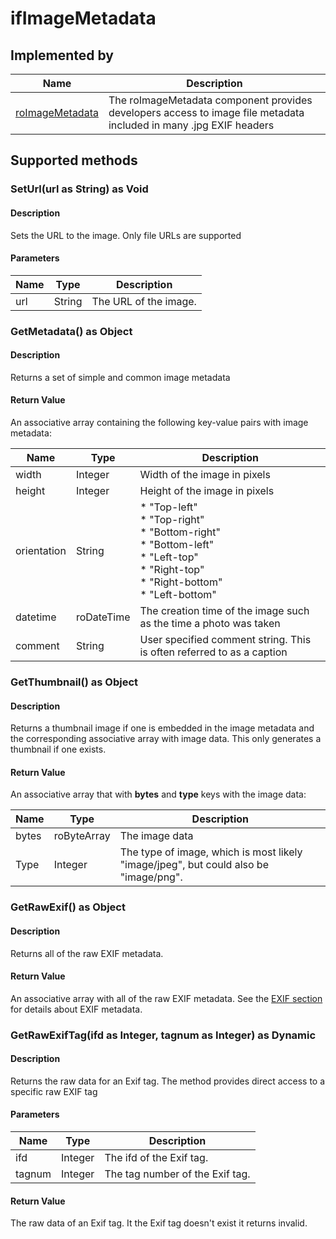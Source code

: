 ifImageMetadata
===============

Implemented by
--------------

| Name | Description |
| --- | --- |
| [roImageMetadata](/docs/references/brightscript/components/roimagemetadata.md "roImageMetadata") | The roImageMetadata component provides developers access to image file metadata included in many .jpg EXIF headers |

Supported methods
-----------------

### SetUrl(url as String) as Void

#### Description

Sets the URL to the image. Only file URLs are supported

#### Parameters

| Name | Type | Description |
| --- | --- | --- |
| url | String | The URL of the image. |

### GetMetadata() as Object

#### Description

Returns a set of simple and common image metadata

#### Return Value

An associative array containing the following key-value pairs with image metadata:

| Name | Type | Description |
| --- | --- | --- |
| width | Integer | Width of the image in pixels |
| height | Integer | Height of the image in pixels |
| orientation | String | *   "Top-left"<br>*   "Top-right"<br>*   "Bottom-right"<br>*   "Bottom-left"<br>*   "Left-top"<br>*   "Right-top"<br>*   "Right-bottom"<br>*   "Left-bottom" |
| datetime | roDateTime | The creation time of the image such as the time a photo was taken |
| comment | String | User specified comment string. This is often referred to as a caption |

### GetThumbnail() as Object

#### Description

Returns a thumbnail image if one is embedded in the image metadata and the corresponding associative array with image data. This only generates a thumbnail if one exists.

#### Return Value

An associative array that with **bytes** and **type** keys with the image data:

| Name | Type | Description |
| --- | --- | --- |
| bytes | roByteArray | The image data |
| Type | Integer | The type of image, which is most likely "image/jpeg", but could also be "image/png". |

### GetRawExif() as Object

#### Description

Returns all of the raw EXIF metadata.

#### Return Value

An associative array with all of the raw EXIF metadata. See the [EXIF section](/docs/references/brightscript/components/roimagemetadata.md#exif-background) for details about EXIF metadata.

### GetRawExifTag(ifd as Integer, tagnum as Integer) as Dynamic

#### Description

Returns the raw data for an Exif tag. The method provides direct access to a specific raw EXIF tag

#### Parameters

| Name | Type | Description |
| --- | --- | --- |
| ifd | Integer | The ifd of the Exif tag. |
| tagnum | Integer | The tag number of the Exif tag. |

#### Return Value

The raw data of an Exif tag. It the Exif tag doesn't exist it returns invalid.